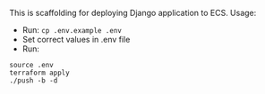 This is scaffolding for deploying Django application to ECS.
Usage:
- Run: `cp .env.example .env`
- Set correct values in .env file
- Run:
```
source .env
terraform apply
./push -b -d
```
